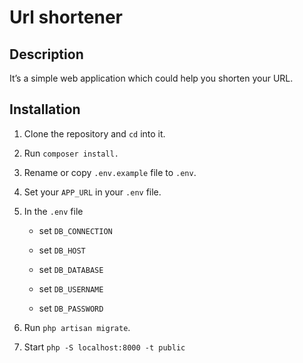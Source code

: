 # Url shortener

## Description

It’s a simple web application which could help you shorten your URL.

## Installation

1. Clone the repository and `cd` into it.

1. Run `composer install.`

1. Rename or copy `.env.example` file to `.env`.

1. Set your `APP_URL` in your `.env` file.

1. In the `.env` file

   - set `DB_CONNECTION`
   
   - set `DB_HOST`

   - set `DB_DATABASE`

   - set `DB_USERNAME`

   - set `DB_PASSWORD`

1. Run `php artisan migrate`.

1. Start `php -S localhost:8000 -t public`

